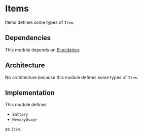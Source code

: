 # Items

Items defines some types of `Item`.

## Dependencies

This module depends on [Elucidation](./Elucidation.md).

## Architecture

No architecture because this module defines some types of `Item`.

## Implementation

This module defines

- `Battery`
- `MemoryUsage`

as `Item`.
